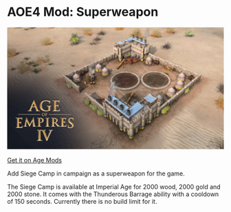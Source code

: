 # AOE4 Mod: Superweapon

![Mod image](assets/mod.png)

[Get it on Age Mods](https://www.ageofempires.com/mods/details/285888/)

Add Siege Camp in campaign as a superweapon for the game.

The Siege Camp is available at Imperial Age for 2000 wood, 2000 gold and 2000 stone. It comes with the Thunderous Barrage ability with a cooldown of 150 seconds. Currently there is no build limit for it.
